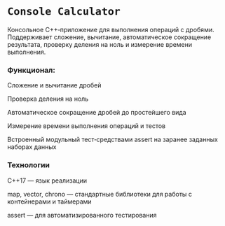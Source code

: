 # **`Console Calculator`**

Консольное C++‑приложение для выполнения операций с дробями. Поддерживает сложение, вычитание, автоматическое сокращение результата, проверку деления на ноль и измерение времени выполнения.

### Функционал:

Сложение и вычитание дробей

Проверка деления на ноль

Автоматическое сокращение дробей до простейшего вида

Измерение времени выполнения операций и тестов

Встроенный модульный тест‑средствами assert на заранее заданных наборах данных


### Технологии

C++17 — язык реализации

map, vector, chrono — стандартные библиотеки для работы с контейнерами и таймерами

assert — для автоматизированного тестирования


